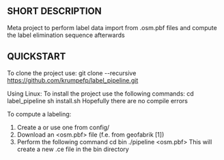SHORT DESCRIPTION
-------------------------------------------------------------------------------

Meta project to perform label data import from .osm.pbf files and compute the
label elimination sequence afterwards



QUICKSTART
-------------------------------------------------------------------------------

To clone the project use:
    git clone --recursive https://github.com/krumpefp/label_pipeline.git

Using Linux: To install the project use the following commands:
    cd label_pipeline
    sh install.sh
Hopefully there are no compile errors

To compute a labeling:
1) Create a <config> or use one from config/
2) Download an <osm.pbf> file (f.e. from geofabrik [1])
3) Perform the following command
    cd bin
    ./pipeline <config> <osm.pbf>
   This will create a new .ce file in the bin directory
